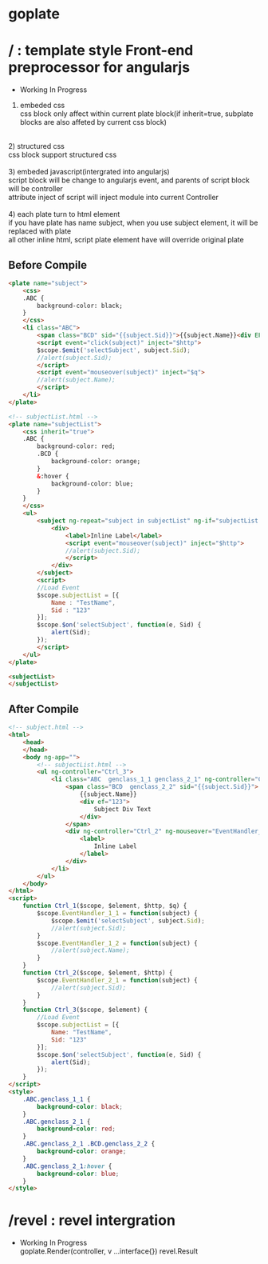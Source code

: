 # goplate
# / : template style Front-end preprocessor for angularjs
- Working In Progress<br>
1) embeded css<br>
css block only affect within current plate block(if inherit=true, subplate blocks are also affeted by current css block)<br>
<br>
2) structured css<br>
css block support structured css<br>
<br>
3) embeded javascript(intergrated into angularjs)<br>
script block will be change to angularjs event, and parents of script block will be controller<br>
attribute inject of script will inject module into current Controller<br>
<br>
4) each plate turn to html element<br>
if you have plate has name subject, when you use subject element, it will be replaced with plate<br>
all other inline html, script plate element have will override original plate<br>

## Before Compile
```html
<plate name="subject">
	<css>
	.ABC {
		background-color: black;
	}
	</css>
	<li class="ABC">
		<span class="BCD" sid="{{subject.Sid}}">{{subject.Name}}<div EF="123">Subject Div Text</div></span>
		<script event="click(subject)" inject="$http">
		$scope.$emit('selectSubject', subject.Sid);
		//alert(subject.Sid);
		</script>
		<script event="mouseover(subject)" inject="$q">
		//alert(subject.Name);
		</script>
	</li>
</plate>

<!-- subjectList.html -->
<plate name="subjectList">
	<css inherit="true">
	.ABC {
		background-color: red;
		.BCD {
			background-color: orange;
		}
		&:hover {
			background-color: blue;
		}
	}
	</css>
	<ul>
		<subject ng-repeat="subject in subjectList" ng-if="subjectList.length > 0">
			<div>
				<label>Inline Label</label>
				<script event="mouseover(subject)" inject="$http">
				//alert(subject.Sid);
				</script>
			</div>
		</subject>
		<script>
		//Load Event
		$scope.subjectList = [{
			Name : "TestName",
			Sid : "123"
		}];
		$scope.$on('selectSubject', function(e, Sid) {
			alert(Sid);
		});
		</script>
	</ul>
</plate>

<subjectList>
</subjectList>
```
## After Compile
```HTML
<!-- subject.html -->
<html>
	<head>
	</head>
	<body ng-app="">
		<!-- subjectList.html -->
		<ul ng-controller="Ctrl_3">
			<li class="ABC  genclass_1_1 genclass_2_1" ng-controller="Ctrl_1" ng-click="EventHandler_1_1(subject)" ng-mouseover="EventHandler_1_2(subject)" ng-repeat="subject in subjectList" ng-if="subjectList.length &gt; 0">
				<span class="BCD  genclass_2_2" sid="{{subject.Sid}}">
					{{subject.Name}}
					<div ef="123">
						Subject Div Text
					</div>
				</span>
				<div ng-controller="Ctrl_2" ng-mouseover="EventHandler_2_1(subject)">
					<label>
						Inline Label
					</label>
				</div>
			</li>
		</ul>
	</body>
</html>
<script>
	function Ctrl_1($scope, $element, $http, $q) {
	    $scope.EventHandler_1_1 = function(subject) {
	        $scope.$emit('selectSubject', subject.Sid);
	        //alert(subject.Sid);
	    }
	    $scope.EventHandler_1_2 = function(subject) {
	        //alert(subject.Name);
	    }
	}
	function Ctrl_2($scope, $element, $http) {
	    $scope.EventHandler_2_1 = function(subject) {
	        //alert(subject.Sid);
	    }
	}
	function Ctrl_3($scope, $element) {
	    //Load Event
	    $scope.subjectList = [{
	        Name: "TestName",
	        Sid: "123"
	    }];
	    $scope.$on('selectSubject', function(e, Sid) {
	        alert(Sid);
	    });
	}
</script>
<style>
	.ABC.genclass_1_1 {
		background-color: black;
	}
	.ABC.genclass_2_1 {
		background-color: red;
	}
	.ABC.genclass_2_1 .BCD.genclass_2_2 {
		background-color: orange;
	}
	.ABC.genclass_2_1:hover {
		background-color: blue;
	}
</style>
```

# /revel : revel intergration
- Working In Progress<br>
goplate.Render(controller, v ...interface{}) revel.Result

